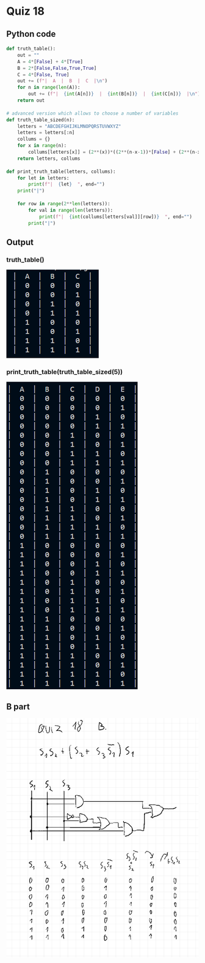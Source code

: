 # Quiz 18
## Python code
```python
def truth_table():
    out = ""
    A = 4*[False] + 4*[True]
    B = 2*[False,False,True,True]
    C = 4*[False, True]
    out += (f"|  A  |  B  |  C  |\n")
    for n in range(len(A)):
        out += (f"|  {int(A[n])}  |  {int(B[n])}  |  {int(C[n])}  |\n")
    return out

# advanced version which allows to choose a number of variables
def truth_table_sized(n):
    letters = "ABCDEFGHIJKLMNOPQRSTUVWXYZ"
    letters = letters[:n]
    collums = {}
    for x in range(n):
        collums[letters[x]] = (2**(x))*((2**(n-x-1))*[False] + (2**(n-x-1))*[True])
    return letters, collums

def print_truth_table(letters, collums):
    for let in letters:
        print(f"|  {let}  ", end="")
    print("|")

    for row in range(2**len(letters)):
        for val in range(len(letters)):
            print(f"|  {int(collums[letters[val]][row])}  ", end="")
        print("|")

```

## Output
### truth_table()
![](/assets/q18a.png)

### print_truth_table(truth_table_sized(5))
![](/assets/q18b.png)

## B part
![](/assets/bpart/q18.png)
